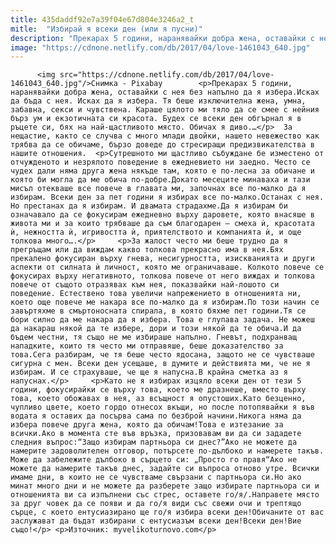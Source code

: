 ```yaml
---
title: 435daddf92e7a39f04e67d804e3246a2_t
mitle:  "Избирай я всеки ден (или я пусни)"
description: "Прекарах 5 години, наранявайки добра жена, оставайки с нея без напълно да я избера.Исках да бъда с нея. Исках да я избера. Тя беше изключителна жена, умна, забавна, секси и чувствена. Караше цялото ми тяло да се смее с нейния бърз ум и екзотичната си красота. Будех се всеки ден обгърнал я в ръцете си, …"
image: "https://cdnone.netlify.com/db/2017/04/love-1461043_640.jpg"
---
```


          <img src="https://cdnone.netlify.com/db/2017/04/love-1461043_640.jpg"/>Снимка - Pixabay        <p>Прекарах 5 години, наранявайки добра жена, оставайки с нея без напълно да я избера.Исках да бъда с нея. Исках да я избера. Тя беше изключителна жена, умна, забавна, секси и чувствена. Караше цялото ми тяло да се смее с нейния бърз ум и екзотичната си красота. Будех се всеки ден обгърнал я в ръцете си, бях на най-щастливото място. Обичах я диво.…</p>  За нещастие, както се случва с много млади двойки, нашето невежество как трябва да се обичаме, бързо доведе до стресиращи предизвикателства в нашите отношения.  <p>Сутрешното ми щастливо събуждане бе изместено от отчужденото и незрялото поведение в ежедневието ни заедно. Често се чудех дали няма друга жена някъде там, която е по-лесна за обичане и която би могла да ме обича по-добре.Докато месеците минаваха и тази мисъл отекваше все повече в главата ми, започнах все по-малко да я избирам. Всеки ден за пет години я избирах все по-малко.Останах с нея. Но престанах да я избирам. И двамата страдахме.Да я избирам би означавало да се фокусирам ежедневно върху даровете, която внасяше в живота ми и за които трябваше да съм благодарен – смеха ѝ, красотата ѝ, нежността ѝ, игривостта ѝ, приятелството и компанията ѝ, и още толкова много….</p>     <p>За жалост често ми беше трудно да я прегръщам или да виждам какво толкова прекрасно има в нея.Бях прекалено фокусиран върху гнева, несигурността, изискванията и други аспекти от силната ѝ личност, която ме ограничаваше. Колкото повече се фокусирах върху негативното, толкова повече от него виждах и толкова повече от същото отразявах към нея, показвайки най-лошото си поведение. Естествено това увеличи напрежението в отношенията ни, което още повече ме накара все по-малко да я избирам.По този начин се завъртяхме в смъртоносната спирала, в която бяхме пет години.Тя се бори силно да ме накара да я избера. Това е глупава задача. Не можеш да накараш някой да те избере, дори и този някой да те обича.И да бъдем честни, тя също не ме избираше напълно. Гневът, подхранващ нападките, които тя често ми отправяше, беше доказателство за това.Сега разбирам, че тя беше често ядосана, защото не се чувстваше сигурна с мен. Всеки ден усещаше, в думите и действията ми, че не я избирам. И се страхуваше, че ще я напусна.В крайна сметка аз я напуснах.</p>     <p>Като не я избирах изцяло всеки ден от тези 5 години, фокусирайки се върху това, което ме дразнеше, вместо върху това, което обожавах в нея, аз всъщност я опустоших.Като безценно, чупливо цвете, което гордо отнесох вкъщи, но после потопявайки я във водата я оставих да посърва сама по безброй начини.Никога няма да избера повече друга жена, която да обичам!Това е изтезание за всички.Ако в момента сте във връзка, призовавам ви да си зададете следния въпрос:“Защо избирам партньора си днес?”Ако не можете да намерите задоволителен отговор, потърсете по-дълбоко и намерете такъв. Може да забележите дълбоко в сърцето си: „Просто го правя“Ако не можете да намерите такъв днес, задайте си въпроса отново утре. Всички имаме дни, в които не се чувстваме свързани с партньора си.Но ако минат много дни и не можете да разберете защо избирате партньора си и отношенията ви са изпълнени със стрес, оставете го/я/.Направете място за друг човек да се появи и да го/я види със свежи очи и трептящо сърце, с което ентусиазирано ще го/я избира всеки ден!Обичаните от вас заслужават да бъдат избирани с ентусиазъм всеки ден!Всеки ден!Вие също!</p> <p>Източник: myvelikoturnovo.com</p>        